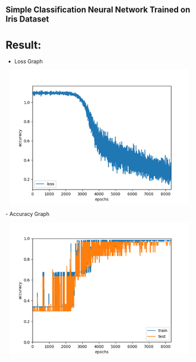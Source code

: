 ## Simple Classification Neural Network Trained on Iris Dataset


# Result:
 - Loss Graph
<p align="center">
   <img src="logs/loss.png", width="480">
</p>
 - Accuracy Graph
<p align="center">
   <img src="logs/acc.png", width="480">
</p>
